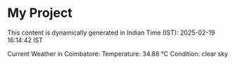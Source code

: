 # My Project

This content is dynamically generated in Indian Time (IST): 2025-02-19 16:14:42 IST


Current Weather in Coimbatore:
Temperature: 34.88 °C
Condition: clear sky
